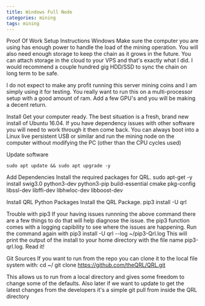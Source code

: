 ```yaml
---
title: Windows Full Node
categories: mining
tags: mining
---
```



Proof Of Work Setup Instructions Windows
Make sure the computer you are using has enough power to handle the load of the mining operation. You will also need enough storage to keep the chain as it grows in the future. You can attach storage in the cloud to your VPS and that's exactly what I did. I would recommend a couple hundred gig HDD/SSD to sync the chain on long term to be safe.

I do not expect to make any profit running this server mining coins and I am simply using it for testing. You really want to run this on a multi-processor setup with a good amount of ram. Add a few GPU's and you will be making a decent return.

Install
Get your computer ready. The best situation is a fresh, brand new install of Ubuntu 16.04. If you have dependency issues with other software you will need to work through it then come back. You can always boot into a Linux live persistent USB or similar and run the mining node on the computer without modifying the PC (other than the CPU cycles used)

Update software

```
sudo apt update && sudo apt upgrade -y
```

Add Dependencies
Install the required packages for QRL.
sudo apt-get -y install swig3.0 python3-dev python3-pip build-essential cmake pkg-config libssl-dev libffi-dev libhwloc-dev libboost-dev


Install QRL
Python Packages
Install the QRL Package.
pip3 install -U qrl

Trouble with pip3
If your having issues runnning the above command there are a few things to do that will help diagnose the issue.
the pip3 function comes with a logging capibility to see where the issues are happening.
Run the command again with 
pip3 install -U qrl --log ~/pip3-Qrl.log 
This will print the output of the install to your home directory with the file name pip3-qrl.log. Read it!


Git Sources
If you want to run from the repo you can clone it to the local file system with:
cd ~/
git clone https://github.com/theQRL/QRL.git

This allows us to run from a local directory and gives some freedom to change some of the defaults.
Also later if we want to update to get the latest changes from the developers it's a simple git pull from inside the QRL directory
